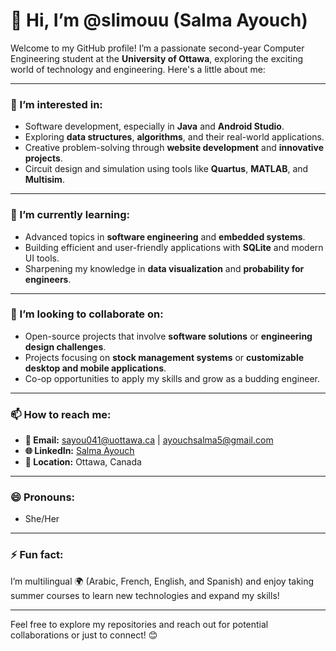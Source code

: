 # 👋 Hi, I’m @slimouu (Salma Ayouch)

Welcome to my GitHub profile! I’m a passionate second-year Computer Engineering student at the **University of Ottawa**, exploring the exciting world of technology and engineering. Here's a little about me:

---

### 👀 I’m interested in:
- Software development, especially in **Java** and **Android Studio**.
- Exploring **data structures**, **algorithms**, and their real-world applications.
- Creative problem-solving through **website development** and **innovative projects**.
- Circuit design and simulation using tools like **Quartus**, **MATLAB**, and **Multisim**.

---

### 🌱 I’m currently learning:
- Advanced topics in **software engineering** and **embedded systems**.
- Building efficient and user-friendly applications with **SQLite** and modern UI tools.
- Sharpening my knowledge in **data visualization** and **probability for engineers**.

---

### 💞️ I’m looking to collaborate on:
- Open-source projects that involve **software solutions** or **engineering design challenges**.
- Projects focusing on **stock management systems** or **customizable desktop and mobile applications**.
- Co-op opportunities to apply my skills and grow as a budding engineer.

---

### 📫 How to reach me:
- **📧 Email:** [sayou041@uottawa.ca](mailto:sayou041@uottawa.ca) | [ayouchsalma5@gmail.com](mailto:ayouchsalma5@gmail.com)
- **🌐 LinkedIn:** [Salma Ayouch](https://linkedin.com/in/ayouch-salma)
- **📍 Location:** Ottawa, Canada

---

### 😄 Pronouns:
- She/Her

---

### ⚡ Fun fact:
I’m multilingual 🌍 (Arabic, French, English, and Spanish) and enjoy taking summer courses to learn new technologies and expand my skills!

---

Feel free to explore my repositories and reach out for potential collaborations or just to connect! 😊
